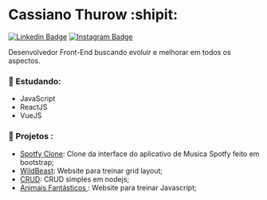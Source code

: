 # Cassiano Thurow :shipit:

[![Linkedin Badge](https://img.shields.io/badge/-LinkedIn-blue?style=flat-square&logo=Linkedin&logoColor=white&link=https://www.linkedin.com/in/cassiano-thurow-8b78b6128/)](https://www.linkedin.com/in/cassiano-thurow-8b78b6128/)
[![Instagram Badge](https://img.shields.io/badge/-Instagram-000000?style=flat-square&labelColor=FFFFFF&logo=instagram&logoColor=000000&link=https://www.instagram.com/cassiothw/)](https://www.instagram.com/cassianothw/)

Desenvolvedor Front-End buscando evoluir e melhorar em todos os aspectos.

### :notebook_with_decorative_cover: Estudando:

- JavaScript
- ReactJS
- VueJS

### 🚀 Projetos :

- [Spotfy Clone](https://github.com/CassianoThurow/Spotify-Clone-Web): Clone da interface do aplicativo de Musica Spotfy feito em bootstrap;
- [WildBeast](https://github.com/CassianoThurow/grid-layout): Website para treinar grid layout;
- [CRUD](https://github.com/CassianoThurow/piIVB): CRUD simples em nodejs;
- [Animais Fantásticos
](https://github.com/CassianoThurow/origamid/tree/master/dom_effects/animais-fantasticos-elementos): Website para treinar Javascript;


